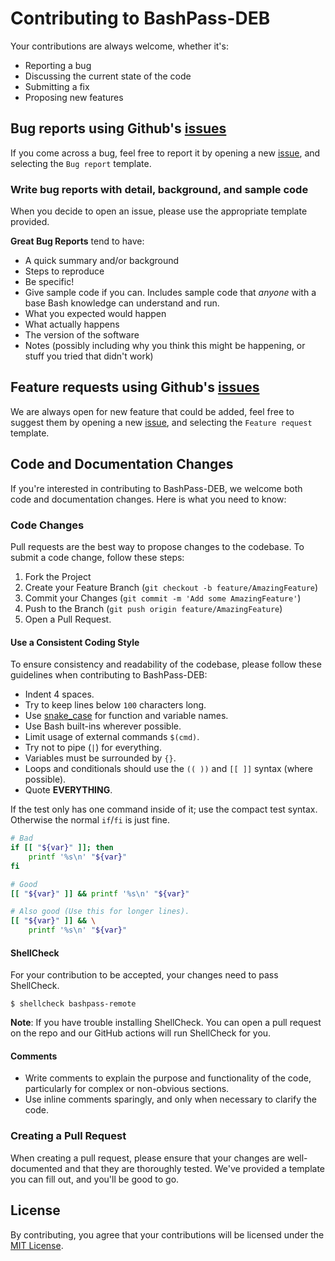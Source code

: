 # Contributing to BashPass-DEB

Your contributions are always welcome, whether it's:

-   Reporting a bug
-   Discussing the current state of the code
-   Submitting a fix
-   Proposing new features

## Bug reports using Github's [issues](https://github.com/AntonVanAssche/BashPass-DEB/issues)

If you come across a bug, feel free to report it by opening a new [issue](https://github.com/AntonVanAssche/BashPass-DEB/issues), and selecting the `Bug report` template.

### Write bug reports with detail, background, and sample code

When you decide to open an issue, please use the appropriate template provided.

**Great Bug Reports** tend to have:

-   A quick summary and/or background
-   Steps to reproduce
-   Be specific!
-   Give sample code if you can. Includes sample code that _anyone_ with a base Bash knowledge can understand and run.
-   What you expected would happen
-   What actually happens
-   The version of the software
-   Notes (possibly including why you think this might be happening, or stuff you tried that didn't work)

## Feature requests using Github's [issues](https://github.com/AntonVanAssche/BashPass-DEB/issues)

We are always open for new feature that could be added, feel free to suggest them by opening a new [issue](https://github.com/AntonVanAssche/BashPass-DEB/issues), and selecting the `Feature request` template.

## Code and Documentation Changes

If you're interested in contributing to BashPass-DEB, we welcome both code and documentation changes.
Here is what you need to know:

### Code Changes

Pull requests are the best way to propose changes to the codebase.
To submit a code change, follow these steps:

1. Fork the Project
2. Create your Feature Branch (`git checkout -b feature/AmazingFeature`)
3. Commit your Changes (`git commit -m 'Add some AmazingFeature'`)
4. Push to the Branch (`git push origin feature/AmazingFeature`)
5. Open a Pull Request.

#### Use a Consistent Coding Style

To ensure consistency and readability of the codebase, please follow these guidelines when contributing to BashPass-DEB:

-   Indent 4 spaces.
-   Try to keep lines below `100` characters long.
-   Use [snake_case](https://en.wikipedia.org/wiki/Snake_case) for function
    and variable names.
-   Use Bash built-ins wherever possible.
-   Limit usage of external commands `$(cmd)`.
-   Try not to pipe (`|`) for everything.
-   Variables must be surrounded by `{}`.
-   Loops and conditionals should use the `(( ))` and `[[ ]]` syntax (where possible).
-   Quote **EVERYTHING**.

If the test only has one command inside of it; use the compact test
syntax. Otherwise the normal `if`/`fi` is just fine.

```bash
# Bad
if [[ "${var}" ]]; then
    printf '%s\n' "${var}"
fi

# Good
[[ "${var}" ]] && printf '%s\n' "${var}"

# Also good (Use this for longer lines).
[[ "${var}" ]] && \
    printf '%s\n' "${var}"
```

#### ShellCheck

For your contribution to be accepted, your changes need to pass
ShellCheck.

```console
$ shellcheck bashpass-remote
```

**Note**: If you have trouble installing ShellCheck. You can open a pull
request on the repo and our GitHub actions will run ShellCheck for you.

#### Comments

-   Write comments to explain the purpose and functionality of the code,
    particularly for complex or non-obvious sections.
-   Use inline comments sparingly, and only when necessary to clarify the code.

### Creating a Pull Request

When creating a pull request, please ensure that your changes are well-documented and that they are thoroughly tested.
We've provided a template you can fill out, and you'll be good to go.

## License

By contributing, you agree that your contributions will be licensed under the [MIT License](./LICENSE.md).
